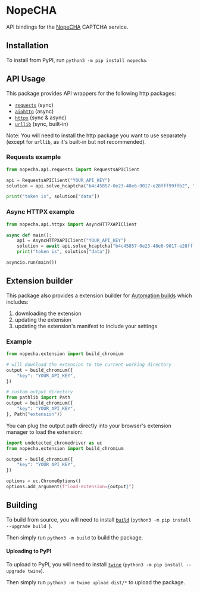 
# NopeCHA

API bindings for the [NopeCHA](https://nopecha.com) CAPTCHA service.

## Installation

To install from PyPI, run `python3 -m pip install nopecha`.

## API Usage

This package provides API wrappers for the following http packages:
- [`requests`](https://pypi.org/project/requests/) (sync)
- [`aiohttp`](https://pypi.org/project/aiohttp/) (async)
- [`httpx`](https://pypi.org/project/httpx/) (sync & async)
- [`urllib`](https://docs.python.org/3/library/urllib.html) (sync, built-in)

Note: You will need to install the http package you want to use separately (except for `urllib`, as it's built-in but not recommended).

### Requests example

```python
from nopecha.api.requests import RequestsAPIClient

api = RequestsAPIClient("YOUR_API_KEY")
solution = api.solve_hcaptcha("b4c45857-0e23-48e6-9017-e28fff99ffb2", "https://nopecha.com/demo/hcaptcha#easy")

print("token is", solution["data"])
```

### Async HTTPX example

```python
from nopecha.api.httpx import AsyncHTTPXAPIClient

async def main():
    api = AsyncHTTPXAPIClient("YOUR_API_KEY")
    solution = await api.solve_hcaptcha("b4c45857-0e23-48e6-9017-e28fff99ffb2", "https://nopecha.com/demo/hcaptcha#easy")
    print("token is", solution["data"])

asyncio.run(main())
```

## Extension builder

This package also provides a extension builder for [Automation builds](https://developers.nopecha.com/guides/extension_advanced/#automation-build) which includes:
1. downloading the extension
2. updating the extension
3. updating the extension's manifest to include your settings

### Example

```python
from nopecha.extension import build_chromium

# will download the extension to the current working directory
output = build_chromium({
    "key": "YOUR_API_KEY",
})

# custom output directory
from pathlib import Path
output = build_chromium({
    "key": "YOUR_API_KEY",
}, Path("extension"))
```

You can plug the output path directly into your browser's extension manager to load the extension:

```python
import undetected_chromedriver as uc
from nopecha.extension import build_chromium

output = build_chromium({
    "key": "YOUR_API_KEY",
})

options = uc.ChromeOptions()
options.add_argument(f"load-extension={output}")
```

## Building

To build from source, you will need to install [`build`](https://packaging.python.org/en/latest/key_projects/#build) (`python3 -m pip install --upgrade build
`).

Then simply run `python3 -m build` to build the package.

#### Uploading to PyPI


To upload to PyPI, you will need to install [`twine`](https://packaging.python.org/en/latest/key_projects/#twine) (`python3 -m pip install --upgrade twine`).

Then simply run `python3 -m twine upload dist/*` to upload the package.


